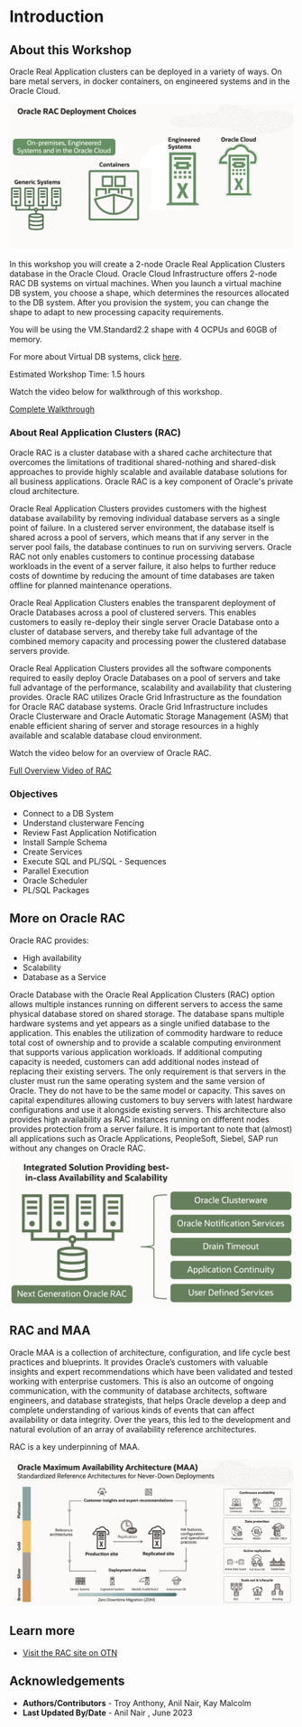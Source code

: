 # Introduction

## About this Workshop
Oracle Real Application clusters can be deployed in a variety of ways.  On bare metal servers, in docker containers, on engineered systems and in the Oracle Cloud.

![RAC Deployment Choices](./images/rac-deployment.png " ")

In this workshop you will create a 2-node Oracle Real Application Clusters database in the Oracle Cloud.  Oracle Cloud Infrastructure offers 2-node RAC DB systems on virtual machines. When you launch a virtual machine DB system, you choose a shape, which determines the resources allocated to the DB system. After you provision the system, you can change the shape to adapt to new processing capacity requirements.  

You will be using the VM.Standard2.2 shape with 4 OCPUs and 60GB of memory.

For more about Virtual DB systems, click [here](https://docs.cloud.oracle.com/en-us/iaas/Content/Database/Concepts/overview.htm).

Estimated Workshop Time:  1.5 hours

Watch the video below for walkthrough of this workshop.

[Complete Walkthrough](videohub:1_o8hyf6k0)


### About Real Application Clusters (RAC)
Oracle RAC is a cluster database with a shared cache architecture that overcomes the limitations of traditional shared-nothing and shared-disk approaches to provide highly scalable and available database solutions for all business applications. Oracle RAC is a key component of Oracle's private cloud architecture.

Oracle Real Application Clusters provides customers with the highest database availability by removing individual database servers as a single point of failure. In a clustered server environment, the database itself is shared across a pool of servers, which means that if any server in the server pool fails, the database continues to run on surviving servers. Oracle RAC not only enables customers to continue processing database workloads in the event of a server failure, it also helps to further reduce costs of downtime by reducing the amount of time databases are taken offline for planned maintenance operations.

Oracle Real Application Clusters enables the transparent deployment of Oracle Databases across a pool of clustered servers. This enables customers to easily re-deploy their single server Oracle Database onto a cluster of database servers, and thereby take full advantage of the combined memory capacity and processing power the clustered database servers provide.

Oracle Real Application Clusters provides all the software components required to easily deploy Oracle Databases on a pool of servers and take full advantage of the performance, scalability and availability that clustering provides. Oracle RAC utilizes Oracle Grid Infrastructure as the foundation for Oracle RAC database systems. Oracle Grid Infrastructure includes Oracle Clusterware and Oracle Automatic Storage Management (ASM) that enable efficient sharing of server and storage resources in a highly available and scalable database cloud environment.

Watch the video below for an overview of Oracle RAC.

[Full Overview Video of RAC](youtube:CbIGJs_eNtI)

### Objectives
- Connect to a DB System
- Understand clusterware Fencing
- Review Fast Application Notification
- Install Sample Schema
- Create Services
- Execute SQL and PL/SQL - Sequences
- Parallel Execution
- Oracle Scheduler
- PL/SQL Packages


## More on Oracle RAC

Oracle RAC provides:
* High availability
* Scalability
* Database as a Service

Oracle Database with the Oracle Real Application Clusters (RAC) option allows multiple instances running on different servers to access the same physical database stored on shared storage. The database spans multiple hardware systems and yet appears as a single unified database to the application. This enables the utilization of commodity hardware to reduce total cost of ownership and to provide a scalable computing environment that supports various application workloads. If additional computing capacity is needed, customers can add additional nodes instead of replacing their existing servers. The only requirement is that servers in the cluster must run the same operating system and the same version of Oracle. They do not have to be the same model or capacity. This saves on capital expenditures allowing customers to buy servers with latest hardware configurations and use it alongside existing servers. This architecture also provides high availability as RAC instances running on different nodes provides protection from a server failure. It is important to note that (almost) all applications such as Oracle Applications, PeopleSoft, Siebel, SAP run without any changes on Oracle RAC.

![RAC Family of Solutions](./images/racandassociated.png " ")

## RAC and MAA
Oracle MAA is a collection of architecture, configuration, and life cycle best practices and blueprints. It provides Oracle’s customers with valuable insights and expert recommendations which have been validated and tested working with enterprise customers. This is also an outcome of ongoing communication, with the community of database architects, software engineers, and database strategists, that helps Oracle develop a deep and complete understanding of various kinds of events that can affect availability or data integrity. Over the years, this led to the development and natural evolution of an array of availability reference architectures.

RAC is a key underpinning of MAA.

![Oracle Maximum Availability Architecture](./images/maa_overview.png " ")

## Learn more

* [Visit the RAC site on OTN](https://www.oracle.com/database/technologies/rac.html)

## Acknowledgements

- **Authors/Contributors** - Troy Anthony, Anil Nair, Kay Malcolm
- **Last Updated By/Date** - Anil Nair , June 2023
